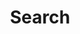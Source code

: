 ---
title: "Search"
slug: "search"
layout: "search"
draft: true
outputs:
    - html
    - json
menu:
    main:
        weight: 3
        params: 
            icon: search
---